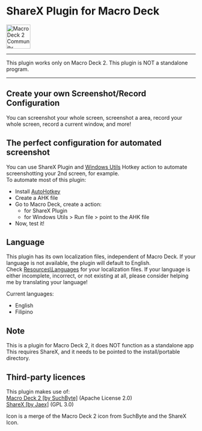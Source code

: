 # ShareX Plugin for Macro Deck

<img alt="Macro Deck 2 Community Plugin" height="64px" align="center" href="https://macrodeck.org" src="https://macrodeck.org/images/macro_deck_2_community_plugin.png"/>

***
This plugin works only on Macro Deck 2. This plugin is NOT a standalone program.
***

## Create your own Screenshot/Record Configuration
You can screenshot your whole screen, screenshot a area, record your whole screen, record a current window, and more!

## The perfect configuration for automated screenshot
You can use ShareX Plugin and [Windows Utils](https://github.com/SuchByte/Macro-Deck-Windows-Utils-Plugin) Hotkey action to automate screenshotting your 2nd screen, for example.   
To automate most of this plugin:
- Install [AutoHotkey](https://www.autohotkey.com/)
- Create a AHK file
- Go to Macro Deck, create a action:
  - for ShareX Plugin
  - for Windows Utils > Run file > point to the AHK file
- Now, test it!

## Language
This plugin has its own localization files, independent of Macro Deck. If your language is not available, the plugin will default to English.   
Check [Resources\Languages](https://github.com/jbcarreon123/MacroDeck2-ShareXPlugin/tree/c63aa617860eb316db3937081e3f8d503557b9b1/Resources/Languages) for your localization files. If your language is either incomplete, incorrect, or not existing at all, please consider helping me by translating your language!

Current languages:   
- English   
- Filipino   

## Note
This is a plugin for Macro Deck 2, it does NOT function as a standalone app  
This requires ShareX, and it needs to be pointed to the install/portable directory.

## Third-party licences
This plugin makes use of:   
[Macro Deck 2 [by SuchByte]](https://macrodeck.org/) (Apache License 2.0)   
[ShareX [by Jaex]](https://getsharex.com/) (GPL 3.0)   

Icon is a merge of the Macro Deck 2 icon from SuchByte and the ShareX Icon.
